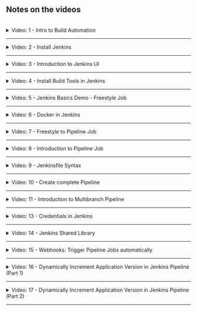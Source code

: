 ## Notes on the videos
<br />

<details>
<summary>Video: 1 - Intro to Build Automation</summary>
<br />

Every time you push code changes to the remote git repository, the following steps should be executed automatically:

- checkout the source code
- build the application
- run tests
- build artifacts (e.g. docker image)
- publish artifacts (e.g. to docker registry) -> CI
- deploy artifacts -> CD
- (send notifications)
- (...)

All of these tasks can be controlled/managed by a build automation tool like [Jenkins](https://www.jenkins.io/). There are other similar tools like [Travis](https://www.travis-ci.com/), [GitLab](https://about.gitlab.com/), [Bamboo](https://www.atlassian.com/de/software/bamboo), [TeamCity](https://www.jetbrains.com/teamcity), etc.

</details>

*****

<details>
<summary>Video: 2 - Install Jenkins</summary>
<br />

### Install Jenkins as a Docker container

See the [Jenkins Documentation](https://www.jenkins.io/doc/book/installing/docker/).

**Create a Droplet on DigitalOcean**

Login to your DigitalOcean account an create a new Droplet (4GB RAM). Jenkins needs at least 1GB RAM. Change the Droplet's name to something like 'jenkins-server' and attach a firewall rule-set to it opening port 22 for SSH from your machine's IP address and port 8080 (Type=Custom) for Jenkins from all IP addresses.

SSH into the Droplet (`ssh root@<droplet-ip>`) and install Docker (since we want to run Jenkins in a Docker container):
```sh
apt update
apt install docker.io
```

Start Jenkins in a Docker container:
```sh
docker run -p 8080:8080 -p 50000:50000 -d -v jenkins_home:/var/jenkins_home jenkins/jenkins:lts
# Jenkins master and worker nodes communicate over port 50000
```

Copy the initial administrator password:
```sh
# in the docker container
docker exec -it <container-id> bash
cat /var/jenkins_home/secrets/initialAdminPassword

# or directly on the host
docker volume inspect jenkins_home
# the path is displayed as "Mountpoint" -> /var/lib/docker/volumes/jenkins_home/_data
cat /var/lib/docker/volumes/jenkins_home/_data/secrets/initialAdminPassword
```

Open Jenkins in the browser under `http://<droplet-ip>:8080`, enter the initial administrator password and install the suggested plugins. After creating a first admin user, the initialization of Jenkins is done and the welcome screen is displayed.

</details>

*****

<details>
<summary>Video: 3 - Introduction to Jenkins UI</summary>
<br />

- **Administrators** see the "Manage Jenkins" section, from where they can set up Jenkins clusters, install plugins, create users, backup data etc.
- **Users** use the "New Item" section to create jobs, and pipelines to run the required workflows.

</details>

*****

<details>
<summary>Video: 4 - Install Build Tools in Jenkins</summary>
<br />

To execute maven builds or run npm tests, these tools have to be installed. There are two ways to install tools used by Jenkins:
- install a plugin for that tool (through the Jenkins UI)
- install the tool directly on the server on which Jenkins is running (or in the container if Jenkins is running inside a container)

### Configure Maven Plugin
For most of the usual build tools a related plugin is already installed. For Maven this is the case too. So we just have to configure the already installed plugin.

Go to the "Manage Jenkins" section and click on "Global Tool Configuration".
Click on the "Add Maven" buttton, enter a name (e.g. maven-3.6) and click on "Save". Now you have the maven command available in all Jenkins jobs.

### Install npm and Node in the Jenkins container
Enter the docker container as root user (because we need the privilege to install tools):
```sh
docker exec -u 0 -it <container-id> bash
```

Install curl:
```sh
apt update
apt install curl
```

Install node:
```sh
# get information about the current Linux distribution
cat /etc/issue 
# => e.g. 'Debian GNU/Linux 9 \n \l'

# lookup the matching URL to download a node install script and execute the following curl command
curl -sL https://deb.nodesource.com/setup_10.x -o nodesource_setup.sh

# execute the install script and install node and npm
bash nodesource_setup.sh
apt install nodejs
```

</details>

*****

<details>
<summary>Video: 5 - Jenkins Basics Demo - Freestyle Job</summary>
<br />

### Create simple freestyle job 
Click on "New Item" and enter a name for the new job (e.g. my-job). Select "Freestyle Project" and click "Ok".\
Under the "Build" section at the bottom, select "Execute shell" from the drop down list. You can execute any shell command you would also be able to execute directly on the shell of the server/container where Jenkins is installed. Enter the command `npm --version`.\
Add another build step from the drop down: "Invoke top-level Maven targets". Select the version (only maven-3.6 is available) and enter the "goal" `--version`. Click "Save" to save the freestyle job.

In the Jenkins main view (click "Jenkins" at the top left of the screen) you see the new job called "my-job". Click on it and click on "Build Now" in the menu on the left. When the build has finished, click on the build item (build number) on the bottom left and then on "Console Output" in menu on the left to see the output of the two commands (`npm --version` and `mvn --version`).

### Plugin configuration
In order for a tool to appear in the list of available build tools, it has to be installed as a plugin first. Go to the Jenkins main view, select "Manage Jenkins" > "Manage Plugins" > "Available" and search for 'nodejs', select it and click on "Install without restart".\
Go to "Dashboard" > "Manage Jenkins" > "Global Tool Configuration" where you will find the additional NodeJS build tool. To make it available in build jobs, you first have to configure it. Click on "Add NodeJS" and configure it similar to how you configured the maven plugin before.

### Configure Git Repository
Go to "Dashboard" > "my-job" > "Configure" > "Source Code Management" and select the "Git" radio button. Enter the repository URL and select the credentials. If you don't have configured the credentials yet, you can add them by clicking the "Add" drop down and selecting "Jenkins". This will open a dialog where you can add the credentials for the repository. Select the kind "Username with password", enter the credentials, enter an ID (e.g. gitlab-credentials) and click on "Add". Now the credentials are available in the drop down, so select them and finish by clicking on "Save" at the bottom.

If you run the build again and read the console output, you can see that Jenkins fetched the content of the repository before executing the build commands.

### Jenkins Directory Structure
- The job related files (like for example build log files) are stored in /var/jenkins_home/jobs/my-job.
- The sources checked out from the git repository are stored in /var/jenkins_home/workspace/my-job.

### Do something from Git Repo in Jenkins Job
If the checked out files contain a shell script `<script-file.sh>`, it can be executed during the build. Go to "Dashboard" > "my-job" > "Configure" > "Build" and add the command to execute the shell script ("Execute shell" > "Command": `./<script-file.sh>`). For Jenkins to have the permissions to execute the script, you have to provide them first (`chmod +x <script-file.sh>`).

### Run Tests and build Java Application
Create a new freestyle job (called 'java-maven-build'). Configure the git repository URL and add two maven plugin build steps executing the goals `test` and then `package`. After the build has run, you can find the jar file under /var/jenkins_home/workspace/java-maven-build/target.

</details>

*****

<details>
<summary>Video: 6 - Docker in Jenkins</summary>
<br />

### Make Docker available in Jenkins
To create Docker images during the builds, Jenkins needs to have access to the docker command. Instead of installing Docker inside the Jenkins container, we can mount the Docker runtime of the host system as a volume.

To do that, stop the running Jenkins container and start it again with the following command:
```sh
docker run -p 8080:8080 -p 50000:50000 -d \
  -v jenkins_home:/var/jenkins_home \
  -v /var/run/docker.sock:/var/run/docker.sock \
  -v $(which docker):/usr/bin/docker \
  jenkins/jenkins:lts
```

Now the docker command is available in the Jenkins container too. However, the user `jenkins` (under which Jenkins is running) has no read/write permissions on the file `/var/run/docker.sock`. So we have to enter the Jenkins container as root user and provide the missing permissions to the user `jenkins`:
```sh
# enter the docker container as root user
docker exec -u 0 -it <container-id> bash

  # provide missing permissions and exit
  chmod 666 /var/run/docker.sock
  exit

# check if jenkins user can execute docker commands
docker exec -it <container-id> bash
  docker pull hello-world
  exit
```

Now Jenkins can use the `docker` command in builds.

### Build Docker Image
Add a Dockerfile to your project sources (in the Git repository), which builds a Docker image from the final (maven, gradle, npm, etc.) build artifact.

In the Jenkins job add an "Execute shell" step to the build steps and enter the command `docker build -t java-maven-app:1.0 .`.

### Push image to DockerHub
Sign in to your account on [DockerHub](https://hub.docker.com/) and create a private repository (if you don't already have one).

For Jenkins to be able to push images to this repository, we need to configure the credentials. Go to "Dashboard" > "Manage Jenkins" > "Manage Credentials" > "Stores scoped to Jenkins" > "Jenkins" > "Global credentials" > "Add credentials" and enter your DockerHub username and password and an ID (e.g. docker-hub-repo).

Now go back to the Jenkins build configuration and jump to the "Build Environment" section, select "Use secret text(s) or file(s)", add a "Username and password (separated)" binding, define the names of the environment variables holding the username and password (e.g. DOCKER_HUB_USERNAME and DOCKER_HUB_PASSWORD) and select the correct credentials. Now scroll down to the "Build" section (Execute shell), adjust the tag name of the applications image (`docker build -t <your/private-repo-name:version> .`) and add commands to login and push the image to the private repository:
```sh
echo $DOCKER_HUB_PASSWORD | docker login -u $DOCKER_HUB_USERNAME --password-stdin
docker push <your/private-repo-name:version>
```

Save the build configuration and run the build. Then go to your private repository on [DockerHub](https://hub.docker.com/) and check if the new image got pushed.

### Push Docker Image to Nexus Repository
Because our Nexus repository is accessible via http (not https) we have to add the "insecure-registries" configuration to the host running the Jenkins container. SSH into the droplet running the Jenkins container and create a file `/etc/docker/daemon.json` with the following content:
```sh
{
  "insecure-registries": ["<nexus-droplet-ip>:8083"]
}
```

Now restart Docker executing `systemctl restart docker` and restart the Jenkins container (it was stopped when restarting Docker): `docker start <container-id>`. Finally we have to re-grant read/write permissions on the file /var/run/docker.sock (this change was lost when the container was stopped):
```sh
# enter the docker container as root user
docker exec -u 0 -it <container-id> bash

  # provide missing permissions and exit
  chomd 666 /var/run/docker.sock
  exit
```

To let Jenkins push images to the Nexus repository, we have to configure the credentials (as we did before for DockerHub). In the shell command we adjust the image name to `<nexus-ip:8083/image-name:version>` and add `<nexus-ip:8083>` at the end of the login command. We also have to bind the username and password environment variables with the correct credentials (and maybe rename them).

</details>

*****

<details>
<summary>Video: 7 - Freestyle to Pipeline Job</summary>
<br />

At the end of the build configuration page of a freestyle job you'll find a dropdown "Add post-build action" with the option "Build other project". Using this option you can chain together multiple freestyle jobs. This lets you divide the whole build workflow into smaller pieces.

However there is a better way to achieve this goal: Pipeline projects. They are more suitable for creating CI/CD pipelines and let you specify the whole build workflow in a script instead of using the Jenkins GUI to assemble various build plugins.

</details>

*****

<details>
<summary>Video: 8 - Introduction to Pipeline Job</summary>
<br />

Go to the Jenkins main view and click on "New Item", enter a name (e.g. my-pipeline), and select the "Pipeline" project.

In the build configuration page jump to the "Pipeline" section to connect the build to a Git repository. Pipeline jobs are defined and configured using a Groovy script. You can write the script directly on the configuration page choosing "Pipeline script" from the "Definition" dropdown. However it is recommended to have the script in your application project and let Jenkins execute it after it has been checked out from the SCM (source code managment). This is the second option "Pipeline script from SCM" in the "Definition" dropdown.\
Select "Git" from the "SCM" dropdown, enter the repository URL, select the credentials and enter the branch you want to check out. In the "Script path" form field leave the pre-set value "Jenkinsfile" unchanged. This will let Jenkins search for a file called "Jenkinsfile" in the root folder of the project and execute it.

### Jenkinsfile
Jenkinsfiles can be written in scripted style or in declarative style.

Scripted style:
```groovy
node {
  // any Groovy script
}
```

Declarative style (predefined structure):
```groovy
pipeline {
  agent any // agent defines where this script should be executed (relevant on Jenkins clusters)
  stages {
    stage("build") {
      steps {
        echo 'building the application...'
      }
    }
    stage("test") {
      steps {
        echo 'testing the application...'
      }
    }
    stage("deploy") {
      steps {
        echo 'deploying the application...'
      }
    }
  }
}
```

After running the build process the status of the different stages are displayed in the UI.

</details>

*****

<details>
<summary>Video: 9 - Jenkinsfile Syntax</summary>
<br />

### Attributes in Jenkinsfile
**Post actions**
```groovy
pipeline {
  agent ...
  stages {
    ...
  }
  post { // execute some logic after all stages have completed
    always {
      // e.g. send an email
    }
    success {
      ...
    }
    failure {
      ...
    }
  }
}
```

**Define conditionals for each stage**
```groovy
stages {
  stage("test") {
    when {
      expression {
        env.BRANCH_NAME == 'dev' || env.BRANCH_NAME == 'master'
      }
    }
    steps {
      ...
    }
  }
}
```

**Environment variables**\
What variables are available from Jenkins?\
Open the URL `http(s)://<jenkins-host-ip>:8080/env-vars.html` in your browser.

You can define your own variables available for all stages in the environment block:
```groovy
environment {
  NEW_VERSION = calculateVersion()
}
stages {
  stage("build") {
    steps {
      echo 'building the application...'
      echo "building version ${NEW_VERSION}"
    }
  }
}
```

**Using credentials**\
Precondition: The credentials plugin and the credentials binding plugin must be intalled.
```groovy
environment {
  SERVER_CREDENTIALS = credentials('<credentials-id>')
}
stages {
  stage("build") {
    steps {
      sh "... ${SERVER_CREDENTIALS} ..."
    }
  }
  stage("deploy") {
    steps {
      echo 'deploying the application...'
      withCredentials([
        usernamePassword(credentials: '<credentials-id>', usernameVariable: 'USER', passwordVariable: 'PWD')
      ]) {
        sh "... ${USER} ... ${PWD}..."
      }
    } 
  }
}
```

**Access build tools (maven, gradle, jdk)**
```groovy
tools {
  maven 'maven-3.6'
  gradle ...
  jdk ...
}
stages {
  stage("build") {
    steps {
      sh "mvn clean package"
    }
  }
}
```

**Parameterize your build**
```groovy
parameters {
  string(name: 'VERSION', defaultValue: '1', description: '...')
  choice(name: 'VERSION', choices: ['1.1', '1.2', '1,3'], description: '...')
  booleanParam(name: 'executeTests', defaultValue: true, description: '...') 
}
stages {
  stage("test") {
    when {
      expression {
        params.executeTests
      }
    }
    steps {
      ...
    }
  }
}
```

If parameters are defined in the Jenkinsfile, the menu item "Build" will change to "Build with Parameters" and provide a possibility to set these parameters before executing the build.

### Using external Groovy scripts
Externalize build logic in separate Groovy scripts. At the end of the script you have to add the command `return this`, otherwise the script cannot be imported into the Jenkinsfile:
```groovy
def build() {
  echo 'building the application...'
}
def test() {
  echo 'testing the application...'
}
return this
```

In the Jenkinsfile you can import and use the script like this:
```groovy
def gv

pipeline {
  agent ...
  stages {
    stage("init") {
      script {
        gv = load "script.groovy"
      }
    }
    stage("build") {
      steps {
        script {
          gv.build()
        }
      }
    }
    stage("test") {
      steps {
        script {
          gv.test()
        }
      }
    }
  }
}
```

Note: When you open a build, that has already been executed, there is a "Replay" menu item on the left. This lets you edit the Jenkinsfile *and all imported external Groovy scripts* before re-executing the build. This comes in very handy when you want to try out changes on the Jenkinsfile/Groovy scripts without having to push them into the Git repository.

### User Input
```groovy
stage("deploy") {
  input {
    message "Select the environment to deploy to.
    parameters {
      choice(name: 'ENV', choices: ['dev', 'stage', 'prod'], description: '...')
    }
  }
  steps {
    script {
      echo "Deploying to ${ENV}" // without the params-prefix here
    }
  }
}
```

When the build is executed and reaches the deploy stage, it is paused and waits for user input. To provide the input, hover over the paused stage's area in the stages view and enter the required values.

</details>

*****

<details>
<summary>Video: 10 - Create complete Pipeline</summary>
<br />

Lets create a pipeline doing the same steps as the freestyle job in videos 5 and 6.

```groovy
pipeline {
  agent any
  tools {
    maven 'maven-3.6'
  }
  stages {
    stage("build jar") {
      steps {
        script {
          echo 'building the application...'
          sh 'mvn package'
        }
      }
    }
    stage("build image") {
      steps {
        script {
          echo 'building the docker image...'
          withCredentials([
            usernamePassword(credentials: '<credentials-id>', usernameVariable: 'USERNAME', passwordVariable: 'PWD')
          ]) {
            sh 'docker build -t <your/private-repo-name:version> .'
            sh "echo $PWD | docker login -u $USERNAME --password-stdin"
            sh 'docker push <your/private-repo-name:version>'
          }
        }
      }
    }
    stage("deploy") {
      steps {
        script {
          echo 'deploying the application...'
        }
      }
    }
  }
}
```

</details>

*****

<details>
<summary>Video: 11 - Introduction to Multibranch Pipeline</summary>
<br />

Most of the time development is done on multiple branches in parallel: the main development is done on the master branch, while there may be branches for bug-fixes or features. While you want to execute tests on all these branches, only one branch is going to be deployed.

So we need pipelines for all the branches, but different behaviour based on the branch that is being built.

We also want a new pipeline to be created automatically as soon as a new branch is pushed to the version control system.

That's exactly what the "Multibranch Pipeline" project type is for. Create one clicking on "New Item" > "Multibranch Pipeline". In the "Branch Sources" section you can enter the Git repository URL, the credentials, and add a behaviour for branch discovery (e.g. "filter by name (with regular expression)").

After saving the new project, Jenkins scans all the branches in the specified repository for a Jenkinsfile. If a Jeninsfile is found, a build pipeline is created based on the content of the Jenkinsfile. To suppress building a branch either adjust the regular expression used to select the branches or remove/rename the Jenkinsfile from the branch.

### Branch-based logic for Multibranch Pipeline
You don't have to write different Jenkinsfiles for each branch. All branches may have the same Jenkinsfile, and if you need to perform different build logic based on the branch that is currently built, it is possible to do so in the Jenkinsfile:

```groovy
pipeline {
  agent any
  stages {
    stage("build") {
      steps {
        script {
          echo 'building the application...'
        }
      }
    }
    stage("deploy") {
      when {
        expression {
          // BRANCH_NAME is an env variable which is set by Jenkins in multibranch pipelines
          BRANCH_NAME == 'master'
        }
      }
      steps {
        script {
          echo 'deploying the application...'
        }
      }
    }
  }
}
```

</details>

*****

<details>
<summary>Video: 13 - Credentials in Jenkins</summary>
<br />

Credentials are associated to three different scopes:
- System: They are created from wherever they are needed ("Add"-button) or in "Manage Jenkins" > "Manage Credentials" > "Stores scoped to Jenkins" > "Jenkins (Store) / global (Domains)" > "Add Credentials" > "Scope: System". System credentials are only available on Jenkins server, but not from any jobs/projects. They are defined by Jenkins administratores.
- Global: They are created in the same way as system credentials, except for the last step where the "Scope: Global" is chosen. Global credentials are visible in all the jobs/projects. They are defined by Jenkins users creating jobs/projects.
- Multibranch Pipeline: They are created from within a multibranch pipeline project, where you have a "Credentials" item in the menu on the left. It opens a credentials overview similar to the one where you manage the system credentials or global credentials, but with an additional section "Stores scoped to my-multibranch-pipeline". Clicking on the domain-link (global) in this section and then "Add Credentials" opens the same form to enter the credentials, just without the option to choose a scope, as the scope is the multibranch-pipeline folder. Credentials defined here are only visible from within pipelines of this project. Other projects cannot access them in their build steps.

</details>

*****

<details>
<summary>Video: 14 - Jenkins Shared Library</summary>
<br />

Shared libraries are used to store build logic  that can be reused in different build pipelines of different projects. They are an extension to the pipeline, are written in Groovy as the Jenkinsfile, use their own (Git) repository, and are referenced from within the Jenkinsfiles of the different projects.

Create a new Groovy project (in your IDE) with its own repository. The structure of Shared Libraries projects is the following:
- `vars` folder: Groovy functions that are called from the Jenkinsfile; each function has to be in its own individual Groovy file
- `src` folder: helper code
- `resources` folder: external libraries, non Groovy files

Add a `vars` folder to the project and within this folder a file called `buildJar.groovy`. The name of the file (without extension) is the same as the name of the function to be called from within the Jenkinsfile. Write the following file content:
```groovy
#!/usr/bin/env groovy
def call() {
  echo "building the application..."
  sh 'mvn package'
}
```

Add a second file called `buildAndPublishImage.groovy` to the `vars` folder with the following content:
```groovy
#!/usr/bin/env groovy
def call() {
  echo 'building the docker image...'
  withCredentials([
    usernamePassword(credentials: '<credentials-id>', usernameVariable: 'USERNAME', passwordVariable: 'PWD')
  ]) {
    sh 'docker build -t <your/private-repo-name:version> .'
    sh "echo $PWD | docker login -u $USERNAME --password-stdin"
    sh 'docker push <your/private-repo-name:version>'
  }
}
```

Create a Git repository (e.g. on GitHub or GitLab) and push the shared libraries project to it.

### Make the Shared Library globally available in Jenkins
Go to "Dashboard" > "Manage Jenkins" > "Configure System" > "Global Pipeline Libraries" and add a new configuration. Enter a name (e.g. `jenkins-shared-library`) and a default version (branch, commit hash or tag). Under "Retrieval method" select "Modern SCM". Under "Source Code Management" select "Git", enter the repository URL and select the cedentials. Press the "Save" button.

### Use Shared Library in Jenkinsfile
Add `@Library('jenkins-shared-library')_` at the beginning of your Jenkinsfile (before `pipeline {`). If you have other definitions before the pipeline (e.g. definition of a local Groovy script `def gv`) you can omit the trailing underscore. If you want to override the default version of the library, you can add the required version like this: `@Library('jenkins-shared-library@2.0')_`

Now you can call the shared library function directly by name, e.g.
```groovy
stage("build jar") {
  steps {
    script {
      buildJar()
    }
  }
}
stage("build image") {
  steps {
    script {
      buildAndPublishImage()
    }
  }
}
```

### Using Parameters in Shared Library
Let's say we want to pass in the `<your/private-repo-name:version>` string as a paramater to the shared library function `buildAndPublishImage`. To do this, replace the content of the file called `buildAndPublishImage.groovy` with the following:
```groovy
#!/usr/bin/env groovy
def call(String imageName) {
  echo 'building the docker image...'
  withCredentials([
    usernamePassword(credentialsId: '<credentials-id>', usernameVariable: 'USERNAME', passwordVariable: 'PWD')
  ]) {
    sh "docker build -t $imageName ."
    sh "echo $PWD | docker login -u $USERNAME --password-stdin"
    sh "docker push $imageName"
  }
}
```
Now the image name can be passed in as a parameter when calling it from within the Jenkinsfile: `buildAndPublishImage '<your/private-repo-name:version>'`

Note: All **environment variables**, that are available in a Jenkinsfile are also available in a shared library function.

### Extract Logic into Groovy Classes
In order to avoid duplicate code in the various shared library functions inside the `vars` folder, we can extract logic into Groovy classes inside the `src` folder.

Example class holding the logic of the `buildAndPublishImage` function:
```groovy
#!/usr/bin/env groovy
package com.example

class Docker implements Serializable {
  
  def script

  Docker(script) {
    this.script = script
  }

  def buildAndPublishImage(String imageName) {
    script.echo 'building the docker image...'
    script.withCredentials([
      script.usernamePassword(credentialsId: '<credentials-id>', usernameVariable: 'USERNAME', passwordVariable: 'PWD')
    ]) {
      script.sh "docker build -t $imageName ."
      script.sh "echo $script.PWD | docker login -u $script.USERNAME --password-stdin"
      script.sh "docker push $imageName"
    }
  }
}
```

Let the classes implement `Serializable` to support saving the state if a pipeline is paused and resumed. Note that the Jenkinsfile DSL is not available in Groovy classes. That's why we have to pass in a `script` parameter to the constructor. Via this parameter the DSL functions are accessible. The same is true for environment variables.

Now the content of the `buildAndPublishImage.groovy` file can be replaced with the following:
```groovy
#!/usr/bin/env groovy
import com.example.Docker

def call(String imageName) {
  return new Docker(this).buildAndPublishImage(imageName)
}
```

### Make the Shared Library available only in Project Scope
You can also directly import shared libraries into your Jenkinsfiles without making them globally available. Instead of adding `@Library('jenkins-shared-library')_` at the beginning of your Jenkinsfile, do the following:
```groovy
#!/usr/bin/env groovy

library identifier: 'jenkins-shared-library@1.0', retriever: modernSCM(
  [
    $class: 'GitSCMSource',
    remote: '<repository URL>',
    credentialsId: '<credentials-id>'
  ]
)

pipeline {
  ...
}
```

</details>

*****

<details>
<summary>Video: 15 - Webhooks: Trigger Pipeline Jobs automatically</summary>
<br />

Usually you want the build pipelines to be triggered automatically whenever changes are pushed to the Git repository. To reach that goal the Git repository (GitLab, GitHub, etc.) has to be configured accordingly.

Automatic triggering of the build pipeline may also be configured to happen on a scheduler basis (e.g. once an hour). This may make sense for builds including long running tests.

Manually starting the build may make sense for a build that deploys the build artifact to a production server.
<img src="./images/image.png" />

### Automatically Trigger the Build whenever Changes Happen in the Git Repository
Go to "Dashboard" > "Manage Jenkins" > "Manage Plugins" > "Available plugins" and search for "gitlab". Select the "GitLab (Build Triggers)" plugin and press the "Install without restart" button.

<img src="./images/image copy.png"/>

Now that the plugin is installed, go to "Dashboard" > "Manage Jenkins" > "Configure System" where you will find a "GitLab" section. Make sure "Enable authentication for '/project' endpoint" is checked, enter a connection name (e.g. gitlab-conn) and the GitLab host URL ('https://gitlab.com'). To add an API token for GitLab access, click on "Add" > "Jenkins". Select the kind "GitLab API token". 
<img src="./images/image copy 2.png"/>
To get the access token go to your GitLab account, open your profile and select "Access Token" on the left. Enter a name of the personal access token (e.g. jenkins), an expiration date, and select the "api" scope, before pressing the "Create personal API token" button. Copy the generated access token and paste it into the Jenkins form field "Api token". Enter an ID (e.g. GitLab API token) and press the "Add" button. Now you can select the token from the credentials dropdown and press the "Save" button.
<img src="./images/image copy 3.png" />
When you open the configuration of a build pipeline, you'll find a GitLab connection configured as well as automatically enabled GitLab build triggers.
<img src="./images/image copy 4.png" />
<img src="./images/image copy 5.png" />
The second part is to configure GitLab so that it triggers Jenkins whenever code changes are pushed to the repository. So go back to your GitLab project and click on "Settings" > "Integrations" > "Jenkins CI". Enable the integration, select "Push" for the trigger, enter the Jenkins URL (port incl.), the Jenkins pipeline name as project name, and username / password of your Jenkins account. Press the "Save changes" button.
<img src="./images/image copy 6.png" />
<img src="./images/image copy 7.png" /><img src="./images/image copy 8.png" />
#### Additional Configurations for Multibranch Pipelines
To enable automatic triggering of builds for multibranch pipeline projects, some additional steps are required. Go to "Dashboard" > "Manage Jenkins" > "Manage Plugins" > "Available plugins" and search for "multibranch scan". Select the "Multibranch Scan Webhook Trigger" plugin and press the "Install without restart" button.
<img src="./images/image copy 9.png" />
Now open the configuration of your multibranch pipeline project and scroll down to the "Scan Multibranch Pipeline Triggers" section. There you'll find an additional checkbox "Scan by webhook", that was added by the plugin.
<img src="./images/image copy 10.png" />
 Select it and enter a trigger token. This can be any name (e.g. gitlabtoken). Click on the question mark on the right border belonging to the trigger token and copy the webhook URL description (starting with JENKINS_URL). Save the configuration.
 <img src="./images/image copy 11.png" />

Next go back to your GitLab account and open "Settings" > "Webhooks". Paste the copied URL to the URL field and replace `JENKINS_URL` and `[Trigger token]` with the correct values. Select the "Push events" trigger and press the "Add webhook" button.
<img src="./images/image copy 12.png" />

<br />
<a src="https://medium.com/@computingpost/how-to-use-multi-branch-pipeline-in-jenkins-a1345dbed8de" >Medium article</a>

</details>

*****

<details>
<summary>Video: 16 - Dynamically Increment Application Version in Jenkins Pipeline (Part 1)</summary>
<br />

### How to increment the version locally using Maven
```sh
# parse the version string of the current maven project and set properties containing
# the component parts of the version. This mojo sets the following properties:
# parsedVersion.majorVersion
# parsedVersion.minorVersion
# parsedVersion.incrementalVersion
# parsedVersion.qualifier
# parsedVersion.buildNumber
# parsedVersion.nextMajorVersion
# parsedVersion.nextMinorVersion
# parsedVersion.nextIncrementalVersion
# parsedVersion.nextBuildNumber
mvn build-helper:parse-version

# set the version of the current maven project to the given value
mvn versions:set -DnewVersion=1.0.1-SNAPSHOT

# combining these two goals we can automatically increment any part of the version
mvn build-helper:parse-version versions:set \
  -DnewVersion=\${parsedVersion.majorVersion}.\${parsedVersion.minorVersion}.\${parsedVersion.nextIncrementalVersion}

# the last command will increment the bugfix version in the pom.xml;
# it will also store the last version in a pom.xml.versionsBackup file;
# revert the changes with
mvn versions:revert
# commit the changes with 
mvn versions:commit
# both commands will remove the pom.xml.versionsBackup file;
# after that, revert is no longer possible
```

### How to increment the version on Jenkins using Maven
In the Jenkinsfile add a stage before the build stage, that increments the version:
```groovy
stages {
  stage("Increment Version") {
    steps {
      script {
        echo 'incrementing the bugfix version of the application...'
        sh 'mvn build-helper:parse-version versions:set \
              -DnewVersion=\\\${parsedVersion.majorVersion}.\\\${parsedVersion.minorVersion}.\\\${parsedVersion.nextIncrementalVersion} \
              versions:commit'
      }
    }
  }
  stage("Build Application JAR") {
    ...
  }
  stage("Build and Publish Docker Image") {
    ...
  }
}
```

We also want to use the new version for tagging the Docker image created later in the pipeline. To do this, we add the following commands to the script in the "Increment Version" stage (after the `sh` command):
```groovy
def matcher = readFile('pom.xml') =~ '<version>(.*)</version>'
def version = matcher[0][1] // first match, second group (group 1 is the whole expression)
env.IMAGE_VERSION = "$version-$BUILD_NUMBER" // BUILD_NUMBER is an env varibale provided by Jenkins
```

These are just regular Groovy features. The `matcher` variable holds an array of all `<version>` tags in the pom.xml file. We are just interested in the first (`matcher[0]`). Since the regular expression contains a group (`(.*)`) every item in the matcher array is itself an array containing the matcher groups. Group 0 is the whole matching string, group 1 is the first group in the regEx, and so on. So `matcher[0][1]` just contains the content of the version tag.\
We also append the current build number to the application version. `$BUILD_NUMBER` is an environment varibale provided by Jenkins.

**Note** by Felix Siegrist:\
A better way to read the version (without parsing XML using regular expressions):
```groovy
def version = sh script: 'mvn help:evaluate -Dexpression=project.version -q -DforceStdout', returnStdout: true
```

In the "Build and Publish Docker Image" stage we replace the hardcoded image version with `${IMAGE_VERSION}`.

In the Dockerfile we have to replace the hardcoded JAR version 
```sh
COPY ./target/java-maven-app-1.0.0.jar /opt/bootcamp-java-maven-app

CMD ["java", "-jar", "/opt/bootcamp-java-maven-app/java-maven-app-1.0.0.jar"]
```

with the following:
```sh
COPY ./target/java-maven-app-*.jar /opt/bootcamp-java-maven-app

CMD java -jar /opt/bootcamp-java-maven-app/java-maven-app-*.jar
```

The second command will only work if there is just one jar file. To enforce this we have to replace the command `mvn package` in the "Build Application JAR" stage with `mvn clean package`.

Now we are ready to commit all the changes and trigger the build.

</details>

*****

<details>
<summary>Video: 17 - Dynamically Increment Application Version in Jenkins Pipeline (Part 2)</summary>
<br />

After Jenkins incremented the bugfix version in the pom.xml, it has to commit this change to the Git repository, otherwise it would start from the same original version and increment it in every build to the same next version.

Add a new stage "Commit Version Update" to the Jenkinsfile:
```groovy
stage('Commit Version Update') {
  steps {
    script {
      withCredentials([usernamePassword(
    credentialsId: 'gitlab-credentials', 
    passwordVariable: 'PASS', 
    usernameVariable: 'USER')]) {

    // Set global Git config (identity for commits)
    sh 'git config --global user.email "jenkins@example.com"'
    sh 'git config --global user.name "jenkins"'

    // Git status/debug commands
    sh 'git status'
    sh 'git branch'
    sh 'git config --list'

    // Set Git remote to include credentials for GitLab
    sh "git remote set-url origin https://${USER}:${PASS}@gitlab.com/nanuchi/java-maven-app.git"

    // Stage and commit changes
    sh 'git add .'
    sh 'git commit -m "ci: version bump"'

    // Push the current branch (HEAD) to remote branch `jenkins-jobs`
    sh 'git push origin HEAD:jenkins-jobs'
}

    }
  }
}
```
We have to use `git push origin HEAD:main` (`<src>:<dest>`) instead of `git push origin main` or just `git push` because Jenkins does not check out a branch but a commit.

To prevent Git from complaining (when doing a commit) that no author's email has been configured, we have to ssh into the Jenkins host server and execute the following commands:
```sh
docker exec -it <jenkins-container-id> bash
  git config --global user.email "jenkins@example.com"
  git config --global user.name "jenkins"
  exit
```

If we configured Jenkins to automatically trigger a new build on any push to the Git repository, we would end up in an endless build-push-build-push loop. In order to prevent this we have to detect that a commit was made by Jenkins and ignore the trigger in this case.\
To do this, we install a plugin in Jenkins called "Ignore Committer Strategy". This plugin lets you configure an email address of a committer that will be ignored for triggering a build (`jenkins@example.com` in our case). Open the configuration page for the multibranch pipeline project and scroll down to the "Branch Sources" > "Git" section. Open the "Add" dropdown for "Build strategies", select "Ignore Committer Strategy" and enter the email address of the committer, whose commits are to be ignored: `jenkins@example.com`. Also make sure the "Allow builds when a changeset contains non-ignored author(s)" checkbox is selected.
<img src="./images/image copy 13.png" />
<img src="./images/image copy 14.png" />

### Additional Notes by Felix Siegrist
If you only use standard pipelines (no multibranch pipelines) it is not necessary to install this plugin. Just go to the pipeline configuration and scroll down to "Additional Behaviours" in the Git configuration. Click the "Add" dropdown and choose "Polling ignores commits from certain users" and enter the username of the committer to be ignored for triggering a build (`jenkins` in our case).

Don't use the "GitHub Commit Skip SCM Behaviour" plugin or the "Skip SCM" plugin. They both seem not to work for multibranch pipelines.

Committing changes back to the project repository is problematic. And it will fail if a developer pushed commits to the repo while a Jenkins build was running. When Jenkins then tries to push its version bump to the repo, it would first have to pull the newer commit from the repo.

So maybe setting the version - even if it is just the patch version - should be something that is explicitly done by a developer. There are other ways to make sure, every build artifact (jar, docker image) gets its unique version/tag. E.g. use a pattern like `<version>-<timestamp>-<buildNumber>`.

</details>

*****
